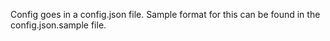 Config goes in a config.json file. Sample format for this can be found
in the config.json.sample file. 
